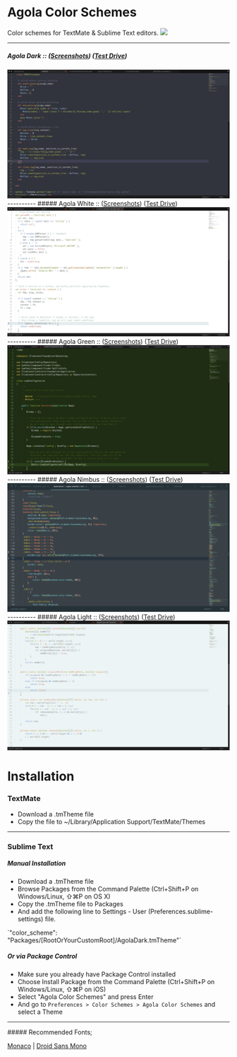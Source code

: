 # Agola Color Schemes
Color schemes for TextMate &amp; Sublime Text editors. <img src="http://img.shields.io/badge/v-1.4.0-yellowgreen.svg" />

----------
##### Agola Dark :: (<a href="https://github.com/UnderlineWords/Agola-Color-Schemes/blob/master/screenshots/Dark/AgolaDark.md">Screenshots</a>) (<a href="http://tmtheme-editor.herokuapp.com/#!/editor/theme/Agola%20Dark" target="_blank">Test Drive</a>)
<img src="https://raw.githubusercontent.com/UnderlineWords/Agola-Color-Schemes/master/screenshots/Dark/ruby.png" />
----------
##### Agola White :: (<a href="https://github.com/UnderlineWords/Agola-Color-Schemes/blob/master/screenshots/White/AgolaWhite.md">Screenshots</a>) (<a href="http://tmtheme-editor.herokuapp.com/#!/editor/theme/Agolawhite" target="_blank">Test Drive</a>)
<img src="https://raw.githubusercontent.com/UnderlineWords/Agola-Color-Schemes/master/screenshots/White/Javascript.png" />
----------
##### Agola Green :: (<a href="https://github.com/UnderlineWords/Agola-Color-Schemes/blob/master/screenshots/Green/AgolaGreen.md">Screenshots</a>) (<a href="http://tmtheme-editor.herokuapp.com/#!/editor/theme/Agolagreen" target="_blank">Test Drive</a>)
<img src="https://raw.githubusercontent.com/UnderlineWords/Agola-Color-Schemes/master/screenshots/Green/php.png" />
----------
##### Agola Nimbus :: (<a href="https://github.com/UnderlineWords/Agola-Color-Schemes/blob/master/screenshots/Nimbus/AgolaNimbus.md">Screenshots</a>) (<a href="http://tmtheme-editor.herokuapp.com/#!/editor/theme/Agolanimbus" target="_blank">Test Drive</a>)
<img src="https://raw.githubusercontent.com/UnderlineWords/Agola-Color-Schemes/master/screenshots/Nimbus/Less.png" />
----------
##### Agola Light :: (<a href="https://github.com/UnderlineWords/Agola-Color-Schemes/blob/master/screenshots/Light/AgolaLight.md">Screenshots</a>) (<a href="http://tmtheme-editor.herokuapp.com/#!/editor/theme/Agolalight" target="_blank">Test Drive</a>)
<img src="https://raw.githubusercontent.com/UnderlineWords/Agola-Color-Schemes/master/screenshots/Light/Java.png" />

# Installation

### TextMate
 - Download a .tmTheme file
 - Copy the file to ~/Library/Application Support/TextMate/Themes

----------
### Sublime Text
##### Manual Installation
- Download a .tmTheme file
- Browse Packages from the Command Palette (Ctrl+Shift+P on Windows/Linux, ⇧⌘P on OS X)
- Copy the .tmTheme file to Packages
- And add the following line to Settings - User (Preferences.sublime-settings) file.
<p>`"color_scheme": "Packages/[RootOrYourCustomRoot]/AgolaDark.tmTheme"`</p>

##### Or via Package Control
- Make sure you already have Package Control installed
- Choose Install Package from the Command Palette (Ctrl+Shift+P on Windows/Linux, ⇧⌘P on iOS)
- Select "Agola Color Schemes" and press Enter
- And go to `Preferences > Color Schemes > Agola Color Schemes` and select a Theme

<hr>
##### Recommended Fonts; 
<p><a href="https://en.wikipedia.org/wiki/Monaco_(typeface)">Monaco</a> | <a href="https://www.google.com/fonts/specimen/Droid+Sans+Mono">Droid Sans Mono</a></p>
